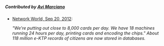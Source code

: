 ##### Contributed by [Avi Marciano](http://www.avimarciano.net/)

* [Network World, Sep 20, 2012](https://archive.today/2LYGJ#selection-2429.302-2429.509):

  *"We're putting out close to 8,000 cards per day. We have
   18 machines running 24 hours per day, printing cards and encoding the
   chips." About 118 million e-KTP records of citizens are now stored in
   databases.*
